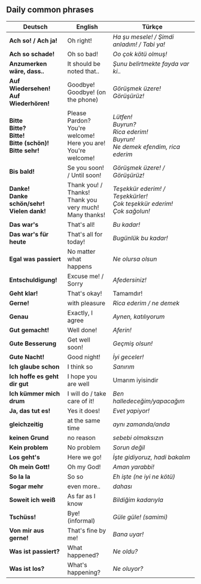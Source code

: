 ## Daily common phrases

Deutsch | English | Türkçe
--- | --- | ---
**Ach so! / Ach ja!** | Oh right! | _Ha şu mesele! / Şimdi anladım! / Tabi ya!_
**Ach so schade!** | Oh so bad! | _Oo çok kötü olmuş!_
**Anzumerken wäre, dass..** | It should be noted that.. | _Şunu belirtmekte fayda var ki.._
**Auf Wiedersehen!<br>Auf Wiederhören!** | Goodbye!<br>Goodbye! (on the phone) | _Görüşmek üzere!<br>Görüşürüz!_
**Bitte<br>Bitte?<br>Bitte!<br>Bitte (schön)!<br>Bitte sehr!** | Please<br>Pardon?<br>You're welcome!<br>Here you are!<br>You're welcome! | _Lütfen!<br>Buyrun?<br>Rica ederim!<br>Buyrun!<br>Ne demek efendim, rica ederim_
**Bis bald!** | Se you soon! / Until soon! | _Görüşmek üzere! / Görüşürüz!_
**Danke!<br>Danke schön/sehr!<br>Vielen dank!** | Thank you! / Thanks!<br>Thank you very much!<br>Many thanks! | _Teşekkür ederim! / Teşekkürler!<br>Çok teşekkür ederim!<br>Çok sağolun!_
**Das war's** | That's all! | _Bu kadar!_
**Das war's für heute** | That's all for today! | _Bugünlük bu kadar!_
**Egal was passiert** | No matter what happens | _Ne olursa olsun_
**Entschuldigung!** | Excuse me! / Sorry | _Afedersiniz!_
**Geht klar!** | That's okay! | Tamamdır!
**Gerne!** | with pleasure | _Rica ederim / ne demek_
**Genau** | Exactly, I agree | _Aynen, katılıyorum_
**Gut gemacht!** | Well done! | _Aferin!_
**Gute Besserung** | Get well soon! | _Geçmiş olsun!_
**Gute Nacht!** | Good night! | _İyi geceler!_
**Ich glaube schon** | I think so | _Sanırım_
**Ich hoffe es geht dir gut** | I hope you are well | Umarım iyisindir
**Ich kümmer mich drum** | I will do / take care of it! | _Ben halledeceğim/yapacağım_
**Ja, das tut es!** | Yes it does! | _Evet yapiyor!_
**gleichzeitig** | at the same time | _aynı zamanda/anda_
**keinen Grund** | no reason | _sebebi olmaksızın_
**Kein problem** | No problem | _Sorun değil_
**Los geht's** | Here we go! | _İşte gidiyoruz, hadi bakalım_
**Oh mein Gott!** | Oh my God! | _Aman yarabbi!_
**So la la** | So so | _Eh işte (ne iyi ne kötü)_
**Sogar mehr** | even more.. | _dahası_
**Soweit ich weiß** | As far as I know | _Bildiğim kadarıyla_
**Tschüss!** | Bye! (informal) | _Güle güle! (samimi)_
**Von mir aus gerne!** | That's fine by me! | _Bana uyar!_
**Was ist passiert?** | What happened? | _Ne oldu?_
**Was ist los?** | What's happening? | _Ne oluyor?_
